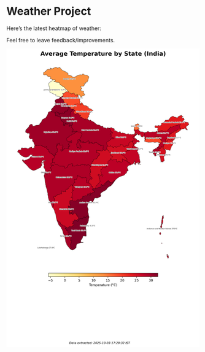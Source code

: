 # Weather Project

Here’s the latest heatmap of weather:

Feel free to leave feedback/improvements.

![India Heatmap](docs/assets/india_heatmap.png?v=DFB88A)

